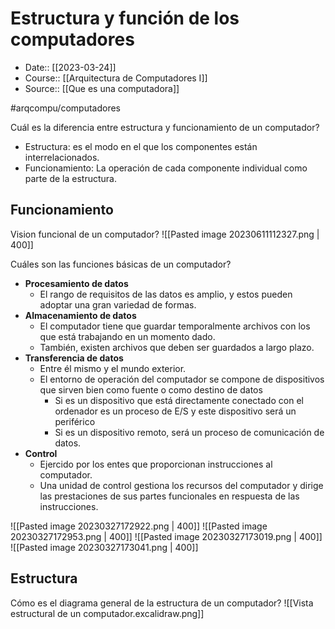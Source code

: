 # Estructura y función de los computadores

- Date:: [[2023-03-24]]
- Course:: [[Arquitectura de Computadores I]]
- Source:: [[Que es una computadora]]

#arqcompu/computadores 


Cuál es la diferencia entre estructura y funcionamiento de un computador?
- Estructura: es el modo en el que los componentes están interrelacionados.
- Funcionamiento: La operación de cada componente individual como parte de la estructura.

## Funcionamiento

Vision funcional de un computador?
![[Pasted image 20230611112327.png | 400]]

Cuáles son las funciones básicas de un computador?
- **Procesamiento de datos**
	- El rango de requisitos de las datos es amplio, y estos pueden adoptar una gran variedad de formas.
- **Almacenamiento de datos**
	- El computador tiene que guardar temporalmente archivos con los que está trabajando en un momento dado.
	- También, existen archivos que deben ser guardados a largo plazo.
- **Transferencia de datos**
	- Entre él mismo y el mundo exterior.
	- El entorno de operación del computador se compone de dispositivos que sirven bien como fuente o como destino de datos
		- Si es un dispositivo que está directamente conectado con el ordenador es un proceso de E/S y este dispositivo será un periférico
		- Si es un dispositivo remoto, será un proceso de comunicación de datos.
- **Control**
	- Ejercido por los entes que proporcionan instrucciones al computador.
	- Una unidad de control gestiona los recursos del computador y dirige las prestaciones de sus partes funcionales en respuesta de las instrucciones.



![[Pasted image 20230327172922.png | 400]]
![[Pasted image 20230327172953.png | 400]]
![[Pasted image 20230327173019.png | 400]]
![[Pasted image 20230327173041.png | 400]]



## Estructura

Cómo es el diagrama general de la estructura de un computador?
![[Vista estructural de un computador.excalidraw.png]]


